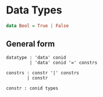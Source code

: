 # Data Types

```haskell
data Bool = True | False
```

## General form

```
datatype : 'data' conid
         | 'data' conid '=' constrs

constrs : constr '|' constrs
        | constr

constr : conid types
```
